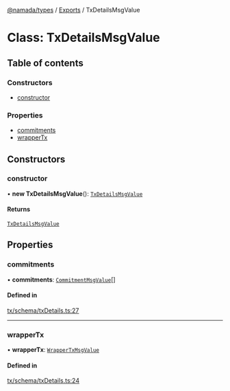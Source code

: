 [@namada/types](../README.md) / [Exports](../modules.md) / TxDetailsMsgValue

# Class: TxDetailsMsgValue

## Table of contents

### Constructors

- [constructor](TxDetailsMsgValue.md#constructor)

### Properties

- [commitments](TxDetailsMsgValue.md#commitments)
- [wrapperTx](TxDetailsMsgValue.md#wrappertx)

## Constructors

### constructor

• **new TxDetailsMsgValue**(): [`TxDetailsMsgValue`](TxDetailsMsgValue.md)

#### Returns

[`TxDetailsMsgValue`](TxDetailsMsgValue.md)

## Properties

### commitments

• **commitments**: [`CommitmentMsgValue`](CommitmentMsgValue.md)[]

#### Defined in

[tx/schema/txDetails.ts:27](https://github.com/anoma/namada-interface/blob/8d368aaf/packages/types/src/tx/schema/txDetails.ts#L27)

___

### wrapperTx

• **wrapperTx**: [`WrapperTxMsgValue`](WrapperTxMsgValue.md)

#### Defined in

[tx/schema/txDetails.ts:24](https://github.com/anoma/namada-interface/blob/8d368aaf/packages/types/src/tx/schema/txDetails.ts#L24)

